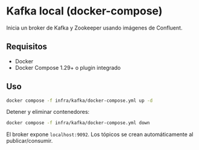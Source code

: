 # Kafka local (docker-compose)

Inicia un broker de Kafka y Zookeeper usando imágenes de Confluent.

## Requisitos
- Docker
- Docker Compose 1.29+ o plugin integrado

## Uso
```bash
docker compose -f infra/kafka/docker-compose.yml up -d
```

Detener y eliminar contenedores:
```bash
docker compose -f infra/kafka/docker-compose.yml down
```

El broker expone `localhost:9092`. Los tópicos se crean automáticamente al publicar/consumir.
